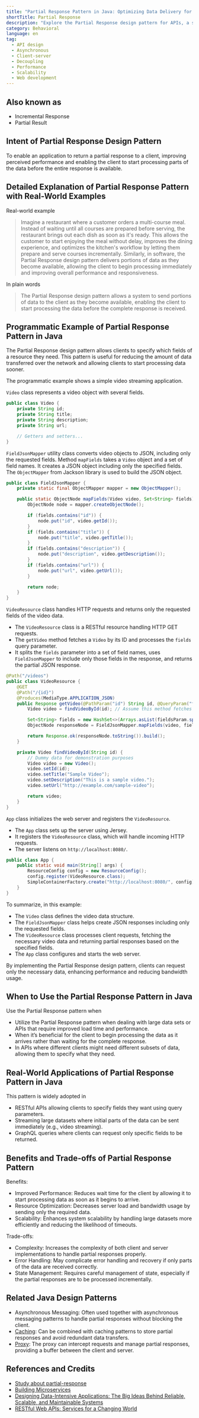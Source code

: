 ```yaml
---
title: "Partial Response Pattern in Java: Optimizing Data Delivery for Efficient Web Services"
shortTitle: Partial Response
description: "Explore the Partial Response design pattern for APIs, a strategy to boost performance by allowing clients to process data as soon as it becomes available. Learn how it improves scalability and reduces server load."
category: Behavioral
language: en
tag:
  - API design
  - Asynchronous
  - Client-server
  - Decoupling
  - Performance
  - Scalability
  - Web development
---
```


## Also known as

* Incremental Response
* Partial Result

## Intent of Partial Response Design Pattern

To enable an application to return a partial response to a client, improving perceived performance and enabling the client to start processing parts of the data before the entire response is available.

## Detailed Explanation of Partial Response Pattern with Real-World Examples

Real-world example

> Imagine a restaurant where a customer orders a multi-course meal. Instead of waiting until all courses are prepared before serving, the restaurant brings out each dish as soon as it's ready. This allows the customer to start enjoying the meal without delay, improves the dining experience, and optimizes the kitchen's workflow by letting them prepare and serve courses incrementally. Similarly, in software, the Partial Response design pattern delivers portions of data as they become available, allowing the client to begin processing immediately and improving overall performance and responsiveness.

In plain words

> The Partial Response design pattern allows a system to send portions of data to the client as they become available, enabling the client to start processing the data before the complete response is received.

## Programmatic Example of Partial Response Pattern in Java

The Partial Response design pattern allows clients to specify which fields of a resource they need. This pattern is useful for reducing the amount of data transferred over the network and allowing clients to start processing data sooner.

The programmatic example shows a simple video streaming application.

`Video` class represents a video object with several fields.

```java
public class Video {
    private String id;
    private String title;
    private String description;
    private String url;

    // Getters and setters...
}
```

`FieldJsonMapper` utility class converts video objects to JSON, including only the requested fields. Method `mapFields` takes a `Video` object and a set of field names. It creates a JSON object including only the specified fields. The `ObjectMapper` from Jackson library is used to build the JSON object.

```java
public class FieldJsonMapper {
    private static final ObjectMapper mapper = new ObjectMapper();

    public static ObjectNode mapFields(Video video, Set<String> fields) {
        ObjectNode node = mapper.createObjectNode();

        if (fields.contains("id")) {
            node.put("id", video.getId());
        }
        if (fields.contains("title")) {
            node.put("title", video.getTitle());
        }
        if (fields.contains("description")) {
            node.put("description", video.getDescription());
        }
        if (fields.contains("url")) {
            node.put("url", video.getUrl());
        }

        return node;
    }
}
```

`VideoResource` class handles HTTP requests and returns only the requested fields of the video data.

- The `VideoResource` class is a RESTful resource handling HTTP GET requests.
- The `getVideo` method fetches a `Video` by its ID and processes the `fields` query parameter.
- It splits the `fields` parameter into a set of field names, uses `FieldJsonMapper` to include only those fields in the response, and returns the partial JSON response.

```java
@Path("/videos")
public class VideoResource {
    @GET
    @Path("/{id}")
    @Produces(MediaType.APPLICATION_JSON)
    public Response getVideo(@PathParam("id") String id, @QueryParam("fields") String fieldsParam) {
        Video video = findVideoById(id); // Assume this method fetches the video by ID

        Set<String> fields = new HashSet<>(Arrays.asList(fieldsParam.split(",")));
        ObjectNode responseNode = FieldJsonMapper.mapFields(video, fields);

        return Response.ok(responseNode.toString()).build();
    }

    private Video findVideoById(String id) {
        // Dummy data for demonstration purposes
        Video video = new Video();
        video.setId(id);
        video.setTitle("Sample Video");
        video.setDescription("This is a sample video.");
        video.setUrl("http://example.com/sample-video");

        return video;
    }
}
```

`App` class initializes the web server and registers the `VideoResource`.

- The `App` class sets up the server using Jersey.
- It registers the `VideoResource` class, which will handle incoming HTTP requests.
- The server listens on `http://localhost:8080/`.

```java
public class App {
    public static void main(String[] args) {
        ResourceConfig config = new ResourceConfig();
        config.register(VideoResource.class);
        SimpleContainerFactory.create("http://localhost:8080/", config);
    }
}
```

To summarize, in this example:

- The `Video` class defines the video data structure.
- The `FieldJsonMapper` class helps create JSON responses including only the requested fields.
- The `VideoResource` class processes client requests, fetching the necessary video data and returning partial responses based on the specified fields.
- The `App` class configures and starts the web server.

By implementing the Partial Response design pattern, clients can request only the necessary data, enhancing performance and reducing bandwidth usage.

## When to Use the Partial Response Pattern in Java

Use the Partial Response pattern when

* Utilize the Partial Response pattern when dealing with large data sets or APIs that require improved load time and performance.
* When it’s beneficial for the client to begin processing the data as it arrives rather than waiting for the complete response.
* In APIs where different clients might need different subsets of data, allowing them to specify what they need.

## Real-World Applications of Partial Response Pattern in Java

This pattern is widely adopted in

* RESTful APIs allowing clients to specify fields they want using query parameters.
* Streaming large datasets where initial parts of the data can be sent immediately (e.g., video streaming).
* GraphQL queries where clients can request only specific fields to be returned.

## Benefits and Trade-offs of Partial Response Pattern

Benefits:

* Improved Performance: Reduces wait time for the client by allowing it to start processing data as soon as it begins to arrive.
* Resource Optimization: Decreases server load and bandwidth usage by sending only the required data.
* Scalability: Enhances system scalability by handling large datasets more efficiently and reducing the likelihood of timeouts.

Trade-offs:

* Complexity: Increases the complexity of both client and server implementations to handle partial responses properly.
* Error Handling: May complicate error handling and recovery if only parts of the data are received correctly.
* State Management: Requires careful management of state, especially if the partial responses are to be processed incrementally.

## Related Java Design Patterns

* Asynchronous Messaging: Often used together with asynchronous messaging patterns to handle partial responses without blocking the client.
* [Caching](https://java-design-patterns.com/patterns/caching/): Can be combined with caching patterns to store partial responses and avoid redundant data transfers.
* [Proxy](https://java-design-patterns.com/patterns/proxy/): The proxy can intercept requests and manage partial responses, providing a buffer between the client and server.

## References and Credits

* [Study about partial-response](https://runtimehub.com/p/jdp@20240509:partial-response/)
* [Building Microservices](https://amzn.to/3UACtrU)
* [Designing Data-Intensive Applications: The Big Ideas Behind Reliable, Scalable, and Maintainable Systems](https://amzn.to/4dKEwBa)
* [RESTful Web APIs: Services for a Changing World](https://amzn.to/3wG4fu3)
